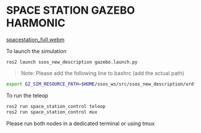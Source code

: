 # SPACE STATION GAZEBO HARMONIC

[spacestation_full.webm](https://github.com/user-attachments/assets/39a9498a-2918-42c6-84a6-8373325f9fbe)




To launch the simulation 

```
ros2 launch ssos_new_description gazebo.launch.py
```


> Note: Please add the following line to bashrc (add the actual path) 

```bash
export GZ_SIM_RESOURCE_PATH=$HOME/ssos_ws/src/ssos_new_description/urdf:$HOME/ssos_ws/src/ssos_new_description/meshes:${GZ_SIM_RESOURCE_PATH}
```


To run the teleop 

```bash
ros2 run space_station_control teleop   
ros2 run space_station_control mux 
```

Please run both nodes in a dedicated terminal or using tmux 